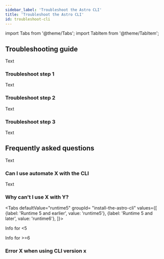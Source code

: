 ```yaml
---
sidebar_label: 'Troubleshoot the Astro CLI'
title: 'Troubleshoot the Astro CLI'
id: troubleshoot-cli
---
```


import Tabs from '@theme/Tabs';
import TabItem from '@theme/TabItem';

## Troubleshooting guide

Text

### Troubleshoot step 1

Text

### Troubleshoot step 2

Text

### Troubleshoot step 3

Text

## Frequently asked questions

Text

### Can I use automate X with the CLI

Text

### Why can't I use X with Y?

<Tabs
    defaultValue="runtime5"
    groupId= "install-the-astro-cli"
    values={[
        {label: 'Runtime 5 and earlier', value: 'runtime5'},
        {label: 'Runtime 5 and later', value: 'runtime6'},
    ]}>
<TabItem value="runtime5">

Info for <5

</TabItem>

<TabItem value="runtime6">

Info for >=6


</TabItem>
</Tabs>

### Error X when using CLI version x
